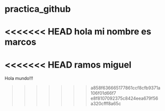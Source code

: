 # practica_github
<<<<<<< HEAD
hola mi nombre es marcos
=======
<<<<<<< HEAD
ramos miguel
=======
Hola mundo!!!
>>>>>>> a858f636665177861ccf8cfb9371a106f01d66f7
>>>>>>> e8f8107092375c8424eea679f56a320cfff8a65c
